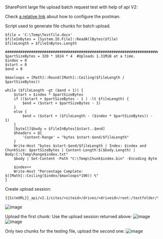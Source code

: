 SharePoint large file upload batch request test with help of api V2:

Check [a relative link](README.md) about how to configure the postman. 

Script used to generate file chunks for batch upload.
```
$file = 'C:\Temp\Testfile.docx'  
$fileInBytes = [System.IO.File]::ReadAllBytes($file)
$fileLength = $fileInBytes.Length

##################################################################################
$partSizeBytes = 320 * 1024 * 4  #Uploads 1.31MiB at a time.
$index = 0
$start = 0
$end = 0

$maxloops = [Math]::Round([Math]::Ceiling($fileLength / $partSizeBytes))

while ($fileLength -gt ($end + 1)) {
    $start = $index * $partSizeBytes
    if (($start + $partSizeBytes - 1 ) -lt $fileLength) {
        $end = ($start + $partSizeBytes - 1)
    }
    else {
        $end = ($start + ($fileLength - ($index * $partSizeBytes)) - 1)
    }
    [byte[]]$body = $fileInBytes[$start..$end]
    $headers = @{    
        'Content-Range' = "bytes $start-$end/$fileLength"
    }
    Write-Host "bytes $start-$end/$fileLength | Index: $index and ChunkSize: $partSizeBytes | Content-Length:$($body.Length) | Body:C:\Temp\Range$index.txt"
    $body | Set-Content -Path "C:\Temp\Chunk$index.bin" -Encoding Byte
    
    $index++
    Write-Host "Percentage Complete: $([Math]::Ceiling($index/$maxloops*100)) %"
}
```

Create upload session:
```
{{SiteURL}}_api/v2.1/sites/<siteid>/drives/<driveid>/root:/testfolder/test2.docx:/createUploadSession
```
![image](https://github.com/OS-Lee/SPORestHelperWithPostman/assets/40845109/b09b4883-1b2b-4a76-b807-0210385e3b14)

Upload the first chunk:
Use the upload session returned above:
![image](https://github.com/OS-Lee/SPORestHelperWithPostman/assets/40845109/695bd401-404f-458c-bc0c-a1c1f4b97586)
![image](https://github.com/OS-Lee/SPORestHelperWithPostman/assets/40845109/1982b4ec-484b-4e62-9e6c-ec9b84126736)

Only two chunks for the testing file, upload the second one:
![image](https://github.com/OS-Lee/SPORestHelperWithPostman/assets/40845109/7c765efb-e462-4dba-8579-97aade1dbc3f)


